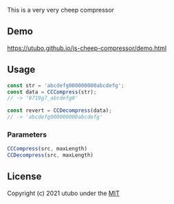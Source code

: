 This is a very very cheep compressor

## Demo
https://utubo.github.io/js-cheep-compressor/demo.html

## Usage
```javascript
const str = 'abcdefg000000000abcdefg';
const data = CCCompress(str);
// -> '0719g7_abcdefg0'

const revert = CCDecompress(data);
// -> 'abcdefg000000000abcdefg'
```

### Parameters
```javascript
CCCompress(src, maxLength)
CCDecompress(src, maxLength)
```

## License
Copyright (c) 2021 utubo under the [MIT](https://opensource.org/licenses/mit-license.php)

